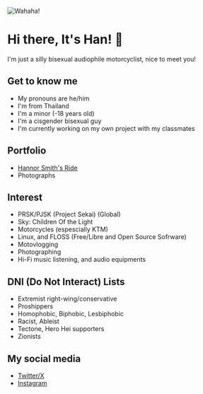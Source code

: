 ![Wahaha!](/EmuOtori2.webp)

# Hi there, It's Han! 👋

I'm just a silly bisexual audiophile motorcyclist, nice to meet you!

## Get to know me
- My pronouns are he/him
- I'm from Thailand
- I'm a minor (-18 years old)
- I'm a cisgender bisexual guy
- I'm currently working on my own project with my classmates

## Portfolio
- [Hannor Smith's Ride](https://youtube.com/@han_ride_audio)
- Photographs

## Interest

- PRSK/PJSK (Project Sekai) (Global)
- Sky: Children Of the Light
- Motorcycles (espescially KTM)
- Linux, and FLOSS (Free/Libre and Open Source Sofrware)
- Motovlogging
- Photographing
- Hi-Fi music listening, and audio equipments

## DNI (Do Not Interact) Lists

- Extremist right-wing/conservative
- Proshippers
- Homophobic, Biphobic, Lesbiphobic
- Racist, Ableist
- Tectone, Hero Hei supporters
- Zionists

## My social media

- [Twitter/X](https://x.com/senni_han)
- [Instagram](https://instagram.com/senni_han)
